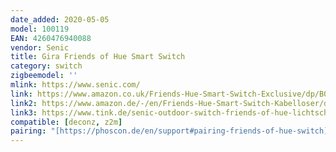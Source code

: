 ```yaml
---
date_added: 2020-05-05
model: 100119 
EAN: 4260476940088 
vendor: Senic
title: Gira Friends of Hue Smart Switch
category: switch
zigbeemodel: ''
mlink: https://www.senic.com/
link: https://www.amazon.co.uk/Friends-Hue-Smart-Switch-Exclusive/dp/B07VQ8Q2KX
link2: https://www.amazon.de/-/en/Friends-Hue-Smart-Switch-Kabelloser/dp/B07VRDKD8S/
link3: https://www.tink.de/senic-outdoor-switch-friends-of-hue-lichtschalter-2er-set
compatible: [deconz, z2m]
pairing: "[https://phoscon.de/en/support#pairing-friends-of-hue-switch](https://phoscon.de/en/support#pairing-friends-of-hue-switch)"
---
```

